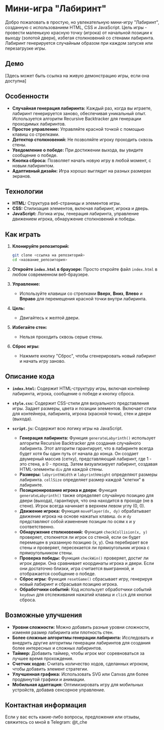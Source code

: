 # Мини-игра "Лабиринт"

Добро пожаловать в простую, но увлекательную мини-игру "Лабиринт", созданную с использованием HTML, CSS и JavaScript.  Цель игры - провести маленькую красную точку (игрока) от начальной позиции к выходу (золотой двери), избегая столкновений со стенами лабиринта. Лабиринт генерируется случайным образом при каждом запуске или перезагрузке игры.

## Демо

[Здесь может быть ссылка на живую демонстрацию игры, если она доступна]

## Особенности

*   **Случайная генерация лабиринта:** Каждый раз, когда вы играете, лабиринт генерируется заново, обеспечивая уникальный опыт. Используется алгоритм Recursive Backtracker для генерации проходимых лабиринтов.
*   **Простое управление:**  Управляйте красной точкой с помощью клавиш со стрелками.
*   **Детектор столкновений:** Не позволяйте игроку проходить сквозь стены.
*   **Уведомление о победе:** При достижении выхода, вы увидите сообщение о победе.
*   **Кнопка сброса:** Позволяет начать новую игру в любой момент, с новым лабиринтом.
*   **Адаптивный дизайн:** Игра хорошо выглядит на разных размерах экранов.

## Технологии

*   **HTML:** Структура веб-страницы и элементов игры.
*   **CSS:** Стилизация элементов, включая лабиринт, игрока и дверь.
*   **JavaScript:** Логика игры, генерация лабиринта, управление движением игрока, обнаружение столкновений и победы.

## Как играть

1.  **Клонируйте репозиторий:**
    ```bash
    git clone <ссылка на репозиторий>
    cd <название_репозитория>
    ```
2.  **Откройте `index.html` в браузере:** Просто откройте файл `index.html` в любом современном веб-браузере.

3.  **Управление:**
    *   Используйте клавиши со стрелками **Вверх**, **Вниз**, **Влево** и **Вправо** для перемещения красной точки внутри лабиринта.

4.  **Цель:**
    *   Двигайтесь к желтой двери.

5.  **Избегайте стен:**
    *   Нельзя проходить сквозь серые стены.

6.  **Сброс игры:**
    *   Нажмите кнопку "Сброс", чтобы сгенерировать новый лабиринт и начать игру заново.

## Описание кода

*   **`index.html`:**  Содержит HTML-структуру игры, включая контейнер лабиринта, игрока, сообщение о победе и кнопку сброса.
*   **`style.css`:**  Содержит CSS-стили для визуального представления игры.  Задает размеры, цвета и позиции элементов.  Включает стили для контейнера, лабиринта, игрока (красной точки), стен и двери (выхода).
*   **`script.js`:**  Содержит всю логику игры на JavaScript.

    *   **Генерация лабиринта:**  Функция `generateLabyrinth()` использует алгоритм Recursive Backtracker для создания случайного лабиринта.  Этот алгоритм гарантирует, что в лабиринте всегда будет хотя бы один путь от начала до конца.  Он создает двумерный массив (сетку), представляющий лабиринт, где 1 - это стена, а 0 - проход. Затем визуализирует лабиринт, создавая HTML-элементы `div` для каждой стены.
    *   **Размеры:**  `labyrinthWidth` и `labyrinthHeight` определяют размеры лабиринта. `cellSize` определяет размер каждой "клетки" в лабиринте.
    *   **Позиционирование игрока и двери:** Функция `generateLabyrinth()` также определяет случайную позицию для двери (выхода), гарантируя, что она находится в проходе (не в стене). Игрок всегда начинает в верхнем левом углу (0, 0).
    *   **Движение игрока:**  Функция `movePlayer(dx, dy)` обрабатывает движение игрока на основе нажатых клавиш.  `dx` и `dy` представляют собой изменение позиции по осям x и y соответственно.
    *   **Обнаружение столкновений:**  Функция `checkCollision(x, y)` проверяет, столкнется ли игрок со стеной, если он будет перемещен в указанную позицию (x, y).  Она перебирает все стены и проверяет, пересекается ли прямоугольник игрока с прямоугольником стены.
    *   **Проверка победы:**  Функция `checkWin()` проверяет, достиг ли игрок двери. Она сравнивает координаты игрока и двери. Если они достаточно близки, игра считается выигранной, и отображается сообщение о победе.
    *   **Сброс игры:**  Функция `resetGame()` сбрасывает игру, генерируя новый лабиринт и сбрасывая позицию игрока.
    *   **Обработчики событий:**  Код использует обработчики событий `keydown` для отслеживания нажатий клавиш и `click` для кнопки сброса.

##  Возможные улучшения

*   **Уровни сложности:**  Можно добавить разные уровни сложности, изменяя размер лабиринта или плотность стен.
*   **Более сложные алгоритмы генерации лабиринта:** Исследовать и внедрить другие алгоритмы генерации лабиринтов для создания более интересных и сложных лабиринтов.
*   **Таймер:**  Добавить таймер, чтобы игрок мог соревноваться за лучшее время прохождения.
*   **Счетчик ходов:**  Считать количество ходов, сделанных игроком, чтобы добавить элемент стратегии.
*   **Улучшенная графика:**  Использовать SVG или Canvas для более продвинутой графики и анимации.
*   **Мобильная адаптация:**  Оптимизировать игру для мобильных устройств, добавив сенсорное управление.

##  Контактная информация

Если у вас есть какие-либо вопросы, предложения или отзывы, свяжитесь со мной в Telegram: @t_che